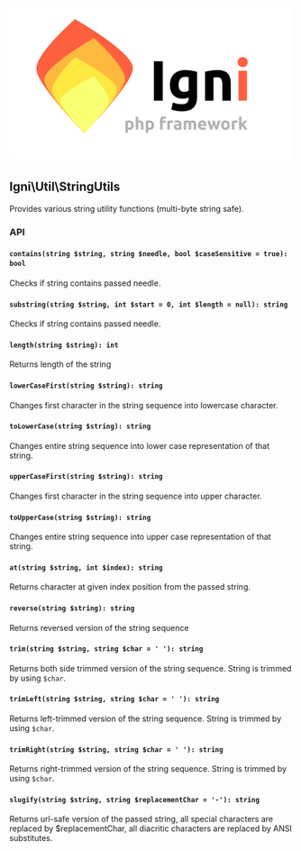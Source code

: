 # ![Igni logo](../logo/full.svg)

## Igni\Util\StringUtils

Provides various string utility functions (multi-byte string safe).

### API

#### `contains(string $string, string $needle, bool $caseSensitive = true): bool`
Checks if string contains passed needle.

#### `substring(string $string, int $start = 0, int $length = null): string`
Checks if string contains passed needle.

#### `length(string $string): int`
Returns length of the string

#### `lowerCaseFirst(string $string): string`
Changes first character in the string sequence into lowercase character.

#### `toLowerCase(string $string): string`
Changes entire string sequence into lower case representation of that string.

#### `upperCaseFirst(string $string): string`
Changes first character in the string sequence into upper character.

#### `toUpperCase(string $string): string`
Changes entire string sequence into upper case representation of that string.

#### `at(string $string, int $index): string`
Returns character at given index position from the passed string.

#### `reverse(string $string): string`
Returns reversed version of the string sequence

#### `trim(string $string, string $char = ' '): string`
Returns both side trimmed version of the string sequence. String is trimmed by using `$char`.

#### `trimLeft(string $string, string $char = ' '): string`
Returns left-trimmed version of the string sequence. String is trimmed by using `$char`.

#### `trimRight(string $string, string $char = ' '): string`
Returns right-trimmed version of the string sequence. String is trimmed by using `$char`.

#### `slugify(string $string, string $replacementChar = '-'): string`
Returns url-safe version of the passed string, all special characters are replaced by $replacementChar, all 
diacritic characters are replaced by ANSI substitutes. 
